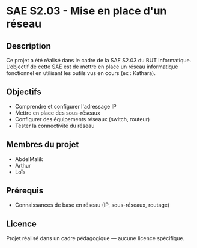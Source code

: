 # SAE S2.03 - Mise en place d'un réseau

## Description
Ce projet a été réalisé dans le cadre de la SAE S2.03 du BUT Informatique.  
L’objectif de cette SAE est de mettre en place un réseau informatique fonctionnel en utilisant les outils vus en cours (ex : Kathara).

## Objectifs
- Comprendre et configurer l'adressage IP
- Mettre en place des sous-réseaux
- Configurer des équipements réseaux (switch, routeur)
- Tester la connectivité du réseau

## Membres du projet
- AbdelMalik
- Arthur
- Loïs

## Prérequis
- Connaissances de base en réseau (IP, sous-réseaux, routage)

## Licence
Projet réalisé dans un cadre pédagogique — aucune licence spécifique.
